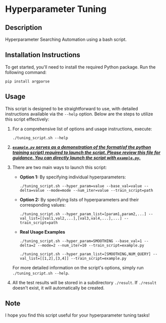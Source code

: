 # Hyperparameter Tuning

## Description
Hyperparameter Searching Automation using a bash script.

## Installation Instructions
To get started, you'll need to install the required Python package. Run the following command:
```
pip install argparse
```

## Usage
This script is designed to be straightforward to use, with detailed instructions available via the `--help` option. Below are the steps to utilize this script effectively:

1. For a comprehensive list of options and usage instructions, execute:
   ```
   ./tuning_script.sh --help
   ```
2. <u>***`example.py` serves as a demonstration of the format(of the python training script) required to launch the script. Please review this file for guidance. You can directly launch the script with `example.py`.***</u>

3. There are two main ways to launch this script:
   - **Option 1:** By specifying individual hyperparameters:
     ```
     ./tuning_script.sh --hyper_param=value --base_val=value --delta=value --mode=mode --num_iter=value --train_script=path
     ```
   - **Option 2:** By specifying lists of hyperparameters and their corresponding values:
     ```
     ./tuning_script.sh --hyper_param_list=[param1,param2,...] --val_list=[[val1,val2,...],[val3,val4,...],...] --train_script=path
     ```
   - **Real Usage Examples** 
     ```
     ./tuning_script.sh --hyper_param=SMOOTHING --base_val=1 --delta=2 --mode=2 --num_iter=10 --train_script=example.py
     ```
     ```
     ./tuning_script.sh --hyper_param_list=[SMOOTHING,NUM_QUERY] --val_list=[[1,2],[3,4]] --train_script=example.py
     ```
   For more detailed information on the script's options, simply run `./tuning_script.sh --help`.
4. All the test results will be stored in a subdirectory `./result`. If `./result` doesn't exist, it will automatically be created.

## Note
I hope you find this script useful for your hyperparameter tuning tasks!

